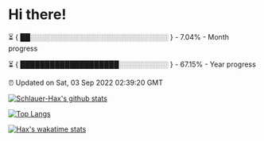 # Hi there!

⏳ { ██░░░░░░░░░░░░░░░░░░░░░░░░░░░░ } - 7.04% - Month progress

⏳ { ████████████████████░░░░░░░░░░ } - 67.15% - Year progress

⏰ Updated on Sat, 03 Sep 2022 02:39:20 GMT


[![Schlauer-Hax's github stats](https://github-readme-stats.vercel.app/api?username=Schlauer-Hax&show_icons=true&theme=dark&count_private=true)](https://github.com/Schlauer-Hax)


[![Top Langs](https://github-readme-stats.vercel.app/api/top-langs/?username=Schlauer-Hax&layout=compact&theme=dark)](https://github.com/Schlauer-Hax?tab=repositories)


[![Hax's wakatime stats](https://github-readme-stats.vercel.app/api/wakatime?username=Hax&theme=dark)](https://wakatime.com/@Hax)

